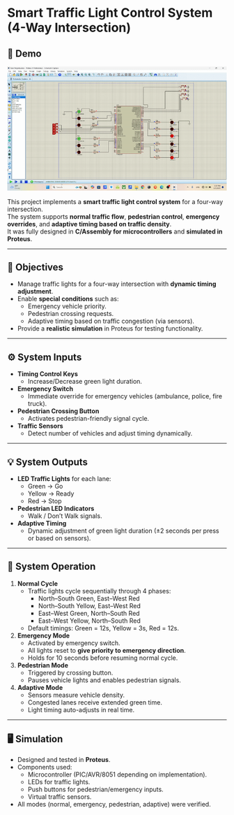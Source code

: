 # Smart Traffic Light Control System (4-Way Intersection)

## 🎥 Demo

![Traffic Light Simulation](image/1760105708303.gif)


This project implements a **smart traffic light control system** for a four-way intersection.  
The system supports **normal traffic flow**, **pedestrian control**, **emergency overrides**, and **adaptive timing based on traffic density**.  
It was fully designed in **C/Assembly for microcontrollers** and **simulated in Proteus**.

---

## 🎯 Objectives
- Manage traffic lights for a four-way intersection with **dynamic timing adjustment**.
- Enable **special conditions** such as:
  - Emergency vehicle priority.
  - Pedestrian crossing requests.
  - Adaptive timing based on traffic congestion (via sensors).
- Provide a **realistic simulation** in Proteus for testing functionality.

---

## ⚙️ System Inputs
- **Timing Control Keys**
  - Increase/Decrease green light duration.
- **Emergency Switch**
  - Immediate override for emergency vehicles (ambulance, police, fire truck).
- **Pedestrian Crossing Button**
  - Activates pedestrian-friendly signal cycle.
- **Traffic Sensors**
  - Detect number of vehicles and adjust timing dynamically.

---

## 💡 System Outputs
- **LED Traffic Lights** for each lane:
  - Green → Go
  - Yellow → Ready
  - Red → Stop
- **Pedestrian LED Indicators**
  - Walk / Don’t Walk signals.
- **Adaptive Timing**
  - Dynamic adjustment of green light duration (±2 seconds per press or based on sensors).

---

## 🔄 System Operation
1. **Normal Cycle**
   - Traffic lights cycle sequentially through 4 phases:
     - North–South Green, East–West Red
     - North–South Yellow, East–West Red
     - East–West Green, North–South Red
     - East–West Yellow, North–South Red
   - Default timings: Green = 12s, Yellow = 3s, Red = 12s.
2. **Emergency Mode**
   - Activated by emergency switch.
   - All lights reset to **give priority to emergency direction**.
   - Holds for 10 seconds before resuming normal cycle.
3. **Pedestrian Mode**
   - Triggered by crossing button.
   - Pauses vehicle lights and enables pedestrian signals.
4. **Adaptive Mode**
   - Sensors measure vehicle density.
   - Congested lanes receive extended green time.
   - Light timing auto-adjusts in real time.

---

## 🖥️ Simulation
- Designed and tested in **Proteus**.
- Components used:
  - Microcontroller (PIC/AVR/8051 depending on implementation).
  - LEDs for traffic lights.
  - Push buttons for pedestrian/emergency inputs.
  - Virtual traffic sensors.
- All modes (normal, emergency, pedestrian, adaptive) were verified.

